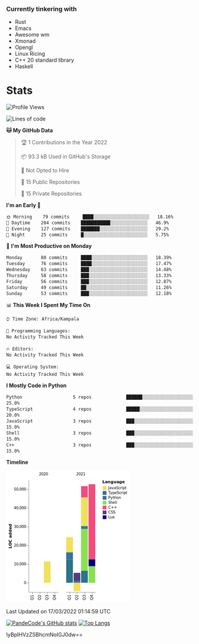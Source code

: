 ### Currently tinkering with
 - Rust
 - Emacs
 - Awesome wm
 - Xmonad
 - Opengl
 - Linux Ricing
 - C++ 20 standard library
 - Haskell

# Stats
<!--START_SECTION:waka-->
![Profile Views](http://img.shields.io/badge/Profile%20Views-0-blue)

![Lines of code](https://img.shields.io/badge/From%20Hello%20World%20I%27ve%20Written-141%20Thousand%20lines%20of%20code-blue)

**🐱 My GitHub Data** 

> 🏆 1 Contributions in the Year 2022
 > 
> 📦 93.3 kB Used in GitHub's Storage 
 > 
> 🚫 Not Opted to Hire
 > 
> 📜 15 Public Repositories 
 > 
> 🔑 15 Private Repositories  
 > 
**I'm an Early 🐤** 

```text
🌞 Morning    79 commits     ████░░░░░░░░░░░░░░░░░░░░░   18.16% 
🌆 Daytime    204 commits    ███████████░░░░░░░░░░░░░░   46.9% 
🌃 Evening    127 commits    ███████░░░░░░░░░░░░░░░░░░   29.2% 
🌙 Night      25 commits     █░░░░░░░░░░░░░░░░░░░░░░░░   5.75%

```
📅 **I'm Most Productive on Monday** 

```text
Monday       80 commits     ████░░░░░░░░░░░░░░░░░░░░░   18.39% 
Tuesday      76 commits     ████░░░░░░░░░░░░░░░░░░░░░   17.47% 
Wednesday    63 commits     ███░░░░░░░░░░░░░░░░░░░░░░   14.48% 
Thursday     58 commits     ███░░░░░░░░░░░░░░░░░░░░░░   13.33% 
Friday       56 commits     ███░░░░░░░░░░░░░░░░░░░░░░   12.87% 
Saturday     49 commits     ██░░░░░░░░░░░░░░░░░░░░░░░   11.26% 
Sunday       53 commits     ███░░░░░░░░░░░░░░░░░░░░░░   12.18%

```


📊 **This Week I Spent My Time On** 

```text
⌚︎ Time Zone: Africa/Kampala

💬 Programming Languages: 
No Activity Tracked This Week

🔥 Editors: 
No Activity Tracked This Week

💻 Operating System: 
No Activity Tracked This Week

```

**I Mostly Code in Python** 

```text
Python                   5 repos             ██████░░░░░░░░░░░░░░░░░░░   25.0% 
TypeScript               4 repos             █████░░░░░░░░░░░░░░░░░░░░   20.0% 
JavaScript               3 repos             ███░░░░░░░░░░░░░░░░░░░░░░   15.0% 
Shell                    3 repos             ███░░░░░░░░░░░░░░░░░░░░░░   15.0% 
C++                      3 repos             ███░░░░░░░░░░░░░░░░░░░░░░   15.0%

```


**Timeline**

![Chart not found](https://raw.githubusercontent.com/PandeCode/PandeCode/main/charts/bar_graph.png) 


 Last Updated on 17/03/2022 01:14:59 UTC
<!--END_SECTION:waka-->
[![PandeCode's GitHub stats](https://github-readme-stats.vercel.app/api?username=PandeCode&theme=dracula&hide_border=true&show_icons=true)](https://github.com/anuraghazra/github-readme-stats)
[![Top Langs](https://github-readme-stats.vercel.app/api/top-langs/?username=PandeCode&layout=compact&theme=dracula&hide_border=true)](https://github.com/anuraghazra/github-readme-stats)

IyBpIHVzZSBhcmNoIGJ0dw==
